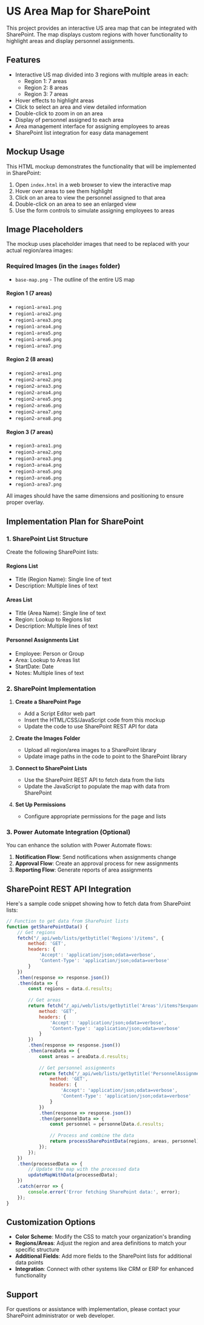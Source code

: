 # US Area Map for SharePoint

This project provides an interactive US area map that can be integrated with SharePoint. The map displays custom regions with hover functionality to highlight areas and display personnel assignments.

## Features

- Interactive US map divided into 3 regions with multiple areas in each:
  - Region 1: 7 areas
  - Region 2: 8 areas
  - Region 3: 7 areas
- Hover effects to highlight areas
- Click to select an area and view detailed information
- Double-click to zoom in on an area
- Display of personnel assigned to each area
- Area management interface for assigning employees to areas
- SharePoint list integration for easy data management

## Mockup Usage

This HTML mockup demonstrates the functionality that will be implemented in SharePoint:

1. Open `index.html` in a web browser to view the interactive map
2. Hover over areas to see them highlight
3. Click on an area to view the personnel assigned to that area
4. Double-click on an area to see an enlarged view
5. Use the form controls to simulate assigning employees to areas

## Image Placeholders

The mockup uses placeholder images that need to be replaced with your actual region/area images:

### Required Images (in the `images` folder)

- `base-map.png` - The outline of the entire US map

#### Region 1 (7 areas)
- `region1-area1.png`
- `region1-area2.png`
- `region1-area3.png`
- `region1-area4.png`
- `region1-area5.png`
- `region1-area6.png`
- `region1-area7.png`

#### Region 2 (8 areas)
- `region2-area1.png`
- `region2-area2.png`
- `region2-area3.png`
- `region2-area4.png`
- `region2-area5.png`
- `region2-area6.png`
- `region2-area7.png`
- `region2-area8.png`

#### Region 3 (7 areas)
- `region3-area1.png`
- `region3-area2.png`
- `region3-area3.png`
- `region3-area4.png`
- `region3-area5.png`
- `region3-area6.png`
- `region3-area7.png`

All images should have the same dimensions and positioning to ensure proper overlay.

## Implementation Plan for SharePoint

### 1. SharePoint List Structure

Create the following SharePoint lists:

#### Regions List
- Title (Region Name): Single line of text
- Description: Multiple lines of text

#### Areas List
- Title (Area Name): Single line of text
- Region: Lookup to Regions list
- Description: Multiple lines of text

#### Personnel Assignments List
- Employee: Person or Group
- Area: Lookup to Areas list
- StartDate: Date
- Notes: Multiple lines of text

### 2. SharePoint Implementation

1. **Create a SharePoint Page**
   - Add a Script Editor web part
   - Insert the HTML/CSS/JavaScript code from this mockup
   - Update the code to use SharePoint REST API for data

2. **Create the Images Folder**
   - Upload all region/area images to a SharePoint library
   - Update image paths in the code to point to the SharePoint library

3. **Connect to SharePoint Lists**
   - Use the SharePoint REST API to fetch data from the lists
   - Update the JavaScript to populate the map with data from SharePoint

4. **Set Up Permissions**
   - Configure appropriate permissions for the page and lists

### 3. Power Automate Integration (Optional)

You can enhance the solution with Power Automate flows:

1. **Notification Flow**: Send notifications when assignments change
2. **Approval Flow**: Create an approval process for new assignments
3. **Reporting Flow**: Generate reports of area assignments

## SharePoint REST API Integration

Here's a sample code snippet showing how to fetch data from SharePoint lists:

```javascript
// Function to get data from SharePoint lists
function getSharePointData() {
    // Get regions
    fetch("/_api/web/lists/getbytitle('Regions')/items", {
        method: 'GET',
        headers: {
            'Accept': 'application/json;odata=verbose',
            'Content-Type': 'application/json;odata=verbose'
        }
    })
    .then(response => response.json())
    .then(data => {
        const regions = data.d.results;
        
        // Get areas
        return fetch("/_api/web/lists/getbytitle('Areas')/items?$expand=Region", {
            method: 'GET',
            headers: {
                'Accept': 'application/json;odata=verbose',
                'Content-Type': 'application/json;odata=verbose'
            }
        })
        .then(response => response.json())
        .then(areaData => {
            const areas = areaData.d.results;
            
            // Get personnel assignments
            return fetch("/_api/web/lists/getbytitle('PersonnelAssignments')/items?$expand=Area,Employee", {
                method: 'GET',
                headers: {
                    'Accept': 'application/json;odata=verbose',
                    'Content-Type': 'application/json;odata=verbose'
                }
            })
            .then(response => response.json())
            .then(personnelData => {
                const personnel = personnelData.d.results;
                
                // Process and combine the data
                return processSharePointData(regions, areas, personnel);
            });
        });
    })
    .then(processedData => {
        // Update the map with the processed data
        updateMapWithData(processedData);
    })
    .catch(error => {
        console.error('Error fetching SharePoint data:', error);
    });
}
```

## Customization Options

- **Color Scheme**: Modify the CSS to match your organization's branding
- **Regions/Areas**: Adjust the region and area definitions to match your specific structure
- **Additional Fields**: Add more fields to the SharePoint lists for additional data points
- **Integration**: Connect with other systems like CRM or ERP for enhanced functionality

## Support

For questions or assistance with implementation, please contact your SharePoint administrator or web developer.
